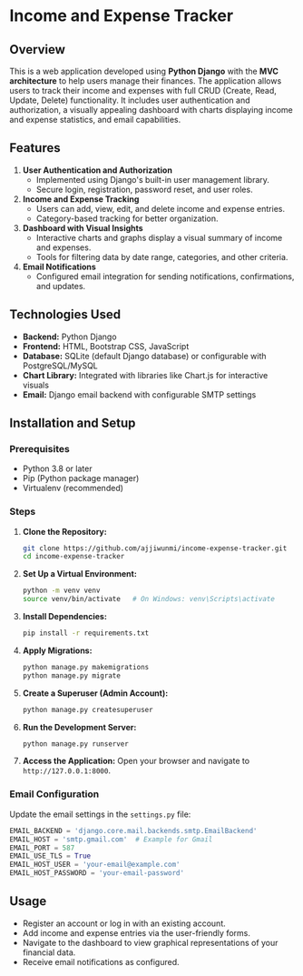 # Income and Expense Tracker

## Overview

This is a web application developed using **Python Django** with the **MVC architecture** to help users manage their finances. The application allows users to track their income and expenses with full CRUD (Create, Read, Update, Delete) functionality. It includes user authentication and authorization, a visually appealing dashboard with charts displaying income and expense statistics, and email capabilities.

## Features

1. **User Authentication and Authorization**
   * Implemented using Django's built-in user management library.
   * Secure login, registration, password reset, and user roles.
2. **Income and Expense Tracking**
   * Users can add, view, edit, and delete income and expense entries.
   * Category-based tracking for better organization.
3. **Dashboard with Visual Insights**
   * Interactive charts and graphs display a visual summary of income and expenses.
   * Tools for filtering data by date range, categories, and other criteria.
4. **Email Notifications**
   * Configured email integration for sending notifications, confirmations, and updates.

## Technologies Used

* **Backend:** Python Django
* **Frontend:** HTML, Bootstrap CSS, JavaScript
* **Database:** SQLite (default Django database) or configurable with PostgreSQL/MySQL
* **Chart Library:** Integrated with libraries like Chart.js for interactive visuals
* **Email:** Django email backend with configurable SMTP settings

## Installation and Setup

### Prerequisites

* Python 3.8 or later
* Pip (Python package manager)
* Virtualenv (recommended)

### Steps

1. **Clone the Repository:**
   ```bash
   git clone https://github.com/ajjiwunmi/income-expense-tracker.git
   cd income-expense-tracker
   ```
2. **Set Up a Virtual Environment:**
   ```bash
   python -m venv venv
   source venv/bin/activate   # On Windows: venv\Scripts\activate
   ```
3. **Install Dependencies:**
   ```bash
   pip install -r requirements.txt
   ```
4. **Apply Migrations:**
   ```bash
   python manage.py makemigrations
   python manage.py migrate
   ```
5. **Create a Superuser (Admin Account):**
   ```bash
   python manage.py createsuperuser
   ```
6. **Run the Development Server:**
   ```bash
   python manage.py runserver
   ```
7. **Access the Application:**
   Open your browser and navigate to `http://127.0.0.1:8000`.

### Email Configuration

Update the email settings in the `settings.py` file:

```python
EMAIL_BACKEND = 'django.core.mail.backends.smtp.EmailBackend'
EMAIL_HOST = 'smtp.gmail.com'  # Example for Gmail
EMAIL_PORT = 587
EMAIL_USE_TLS = True
EMAIL_HOST_USER = 'your-email@example.com'
EMAIL_HOST_PASSWORD = 'your-email-password'
```

## Usage

* Register an account or log in with an existing account.
* Add income and expense entries via the user-friendly forms.
* Navigate to the dashboard to view graphical representations of your financial data.
* Receive email notifications as configured.
